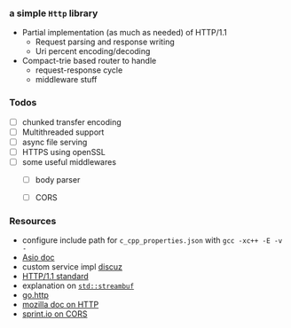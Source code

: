 

### a simple `Http` library

+ Partial implementation (as much as needed) of HTTP/1.1
    + Request parsing and response writing
    + Uri percent encoding/decoding
+ Compact-trie based router to handle 
    + request-response cycle 
    + middleware stuff

### Todos

- [ ] chunked transfer encoding
- [ ] Multithreaded support 
- [ ] async file serving 
- [ ] HTTPS using openSSL
- [ ] some useful middlewares
    - [ ] body parser
    - [ ] CORS



### Resources

+ configure include path for `c_cpp_properties.json` with `gcc -xc++ -E -v -`
+ [Asio doc](http://think-async.com/Asio/asio-1.10.6/doc/)
+ custom service impl [discuz](https://stackoverflow.com/questions/23887056/trying-to-understand-boost-asio-custom-service-implementationls)
+ [HTTP/1.1 standard](https://www.w3.org/Protocols/rfc2616/rfc2616.html)
+ explanation on [`std::streambuf`](http://en.cppreference.com/w/cpp/io/basic_streambuf)
+ [go.http](https://golang.org/pkg/net/http/)
+ [mozilla doc on HTTP](https://developer.mozilla.org/en-US/docs/Web/HTTP/)
+ [sprint.io on CORS](https://spring.io/understanding/CORS)

